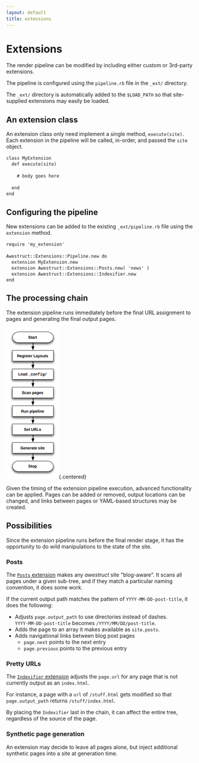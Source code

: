 ```yaml
---
layout: default
title: extensions
---
```


# Extensions

The render pipeline can be modified by including either
custom or 3rd-party extensions.

The pipeline is configured using the `pipeline.rb` file in the
`_ext/` directory.

The `_ext/` directory is automatically added to the `$LOAD_PATH`
so that site-supplied extensions may easily be loaded.

## An extension class

An extension class only need implement a single method, `execute(site)`.
Each extension in the pipeline will be called, in-order, and passed the
`site` object.

    class MyExtension
      def execute(site)

        # body goes here

      end
    end

## Configuring the pipeline

New extensions can be added to the existing `_ext/pipeline.rb` file
using the `extension` method.

    require 'my_extension'

    Awestruct::Extensions::Pipeline.new do
      extension MyExtension.new
      extension Awestruct::Extensions::Posts.new( 'news' ) 
      extension Awestruct::Extensions::Indexifier.new
    end

## The processing chain

The extension pipeline runs immediately before the final URL assignment
to pages and generating the final output pages.

![The process](/images/process.png){.centered}

Given the timing of the extension pipeline execution, advanced functionality
can be applied.  Pages can be added or removed, output locations can be changed,
and links between pages or YAML-based structures may be created.

## Possibilities

Since the extension pipeline runs before the final render stage, it has
the opportunity to do wild manipulations to the state of the site.

### Posts

The [`Posts` extension](/extensions/posts/) makes any *awestruct* site
"blog-aware".  It scans all pages under a given sub-tree, and if they match
a particular naming convention, it does some work.

If the current output path matches the pattern of `YYYY-MM-DD-post-title`, 
it does the following:

* Adjusts `page.output_path` to use directories instead of dashes.  
`YYYY-MM-DD-post-title` becomes `/YYYY/MM/DD/post-title`.
* Adds the page to an array it makes available as `site.posts`.
* Adds navigational links between blog post pages
  * `page.next` points to the next entry
  * `page.previous` points to the previous entry

### Pretty URLs

The [`Indexifier` extension](/extensions/indexifier/) adjusts the
`page.url` for any page that is not currently output as an `index.html`.

For instance, a page with a `url` of `/stuff.html` gets
modified so that `page.output_path` returns `/stuff/index.html`.

By placing the `Indexifier` last in the chain, it can affect the
entire tree, regardless of the source of the page.

### Synthetic page generation

An extension may decide to leave all pages alone, but inject
additional synthetic pages into a site at generation time.


